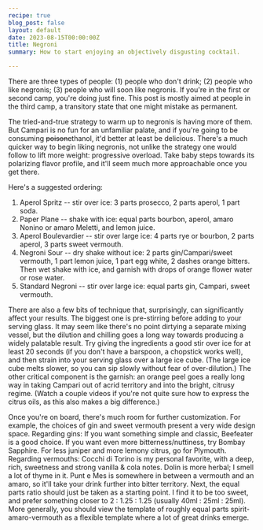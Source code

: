 ```yaml
---
recipe: true
blog_post: false
layout: default
date: 2023-08-15T00:00:00Z
title: Negroni
summary: How to start enjoying an objectively disgusting cocktail.

---
```


There are three types of people: (1) people who don't drink; (2) people who like negronis; (3) people who will soon like negronis. If you're in the first or second camp, you're doing just fine. This post is mostly aimed at people in the third camp, a transitory state that one might mistake as permanent. 

The tried-and-true strategy to warm up to negronis is having more of them. But Campari is no fun for an unfamiliar palate, and if you're going to be consuming ~~poison~~ethanol, it'd better at least be delicious. There's a much quicker way to begin liking negronis, not unlike the strategy one would follow to lift more weight: progressive overload. Take baby steps towards its polarizing flavor profile, and it'll seem much more approachable once you get there.

Here's a suggested ordering:  
1. Aperol Spritz -- stir over ice: 3 parts prosecco, 2 parts aperol, 1 part soda.
2. Paper Plane -- shake with ice: equal parts bourbon, aperol, amaro Nonino or amaro Meletti, and lemon juice.
3. Aperol Boulevardier -- stir over large ice: 4 parts rye or bourbon, 2 parts aperol, 3 parts sweet vermouth.
4. Negroni Sour -- dry shake without ice: 2 parts gin/Campari/sweet vermouth, 1 part lemon juice, 1 part egg white, 2 dashes orange bitters. Then wet shake with ice, and garnish with drops of orange flower water or rose water.
5. Standard Negroni -- stir over large ice: equal parts gin, Campari, sweet vermouth.

There are also a few bits of technique that, surprisingly, can significantly affect your results. The biggest one is pre-stirring before adding to your serving glass. It may seem like there's no point dirtying a separate mixing vessel, but the dilution and chilling goes a long way towards producing a widely palatable result. Try giving the ingredients a good stir over ice for at least 20 seconds (if you don't have a barspoon, a chopstick works well), and then strain into your serving glass over a large ice cube. (The large ice cube melts slower, so you can sip slowly without fear of over-dilution.) The other critical component is the garnish: an orange peel goes a really long way in taking Campari out of acrid territory and into the bright, citrusy regime. (Watch a couple videos if you're not quite sure how to express the citrus oils, as this also makes a big difference.)

Once you're on board, there's much room for further customization. For example, the choices of gin and sweet vermouth present a very wide design space. Regarding gins: If you want something simple and classic, Beefeater is a good choice. If you want even more bitterness/nuttiness, try Bombay Sapphire. For less juniper and more lemony citrus, go for Plymouth. Regarding vermouths: Cocchi di Torino is my personal favorite, with a deep, rich, sweetness and strong vanilla & cola notes. Dolin is more herbal; I smell a lot of thyme in it. Punt e Mes is somewhere in between a vermouth and an amaro, so it'll take your drink further into bitter territory. Next, the equal parts ratio should just be taken as a starting point. I find it to be too sweet, and prefer something closer to 2 : 1.25 : 1.25 (usually 40ml : 25ml : 25ml). More generally, you should view the template of roughly equal parts spirit-amaro-vermouth as a flexible template where a lot of great drinks emerge.